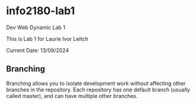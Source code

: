 # info2180-lab1
Dev Web Dynamic Lab 1

This is Lab 1 for Laurie Ivor Leitch

Current Date: 13/09/2024

## Branching

Branching allows you to isolate development work without affecting other branches in the repository. Each repository has one default branch (usually called master), and can have multiple other branches.
